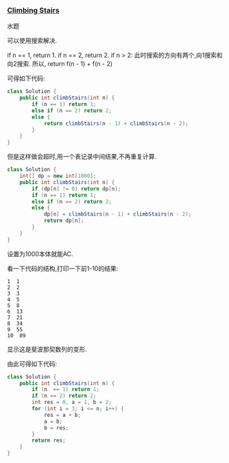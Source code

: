 ### [Climbing Stairs](https://leetcode.com/problems/climbing-stairs/description/)

水题

可以使用搜索解决.

if n == 1, return 1.
if n == 2, return 2.
if n > 2:
    此时搜索的方向有两个,向1搜索和向2搜索.
    所以, return f(n - 1) + f(n - 2)


可得如下代码:

```Java
class Solution {
    public int climbStairs(int n) {
        if (n == 1) return 1;
        else if (n == 2) return 2;
        else {
            return climbStairs(n - 1) + climbStairs(n - 2);
        }
    }
}
```

但是这样做会超时,用一个表记录中间结果,不再重复计算.

```Java
class Solution {
    int[] dp = new int[1000];
    public int climbStairs(int n) {
        if (dp[n] != 0) return dp[n];
        if (n == 1) return 1;
        else if (n == 2) return 2;
        else {
            dp[n] = climbStairs(n - 1) + climbStairs(n - 2);
            return dp[n];
        }
    }
}
```

设置为1000本体就能AC.

看一下代码的结构,打印一下前1-10的结果:

```
1  1
2  2
3  3
4  5
5  8
6  13
7  21
8  34
9  55
10  89
```

显示这是斐波那契数列的变形.

由此可得如下代码:

```Java
class Solution {
    public int climbStairs(int n) {
        if (n  == 1) return 1;
        if (n == 2) return 2;
        int res = 0, a = 1, b = 2;
        for (int i = 3; i <= n; i++) {
            res = a + b;
            a = b;
            b = res;
        }
        return res;
    }
}
```